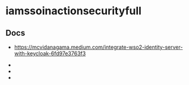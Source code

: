 # iamssoinactionsecurityfull

##  Docs

- https://mcvidanagama.medium.com/integrate-wso2-identity-server-with-keycloak-6fd97e3763f3

-
-
-
